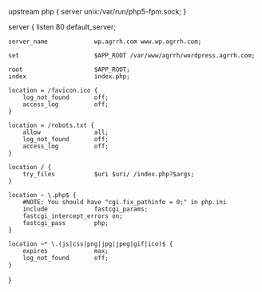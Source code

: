 upstream php {
        server unix:/var/run/php5-fpm.sock;
}

server {
    listen                  80 default_server;

    server_name             wp.agrrh.com www.wp.agrrh.com;

    set                     $APP_ROOT /var/www/agrrh/wordpress.agrrh.com;

    root                    $APP_ROOT;
    index                   index.php;

    location = /favicon.ico {
        log_not_found       off;
        access_log          off;
    }

    location = /robots.txt {
        allow               all;
        log_not_found       off;
        access_log          off;
    }

    location / {
        try_files           $uri $uri/ /index.php?$args;
    }

    location ~ \.php$ {
        #NOTE: You should have "cgi.fix_pathinfo = 0;" in php.ini
        include             fastcgi_params;
        fastcgi_intercept_errors on;
        fastcgi_pass        php;
    }

    location ~* \.(js|css|png|jpg|jpeg|gif|ico)$ {
        expires             max;
        log_not_found       off;
    }
}